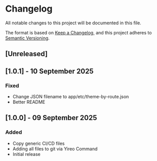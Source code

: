 # Changelog
All notable changes to this project will be documented in this file.

The format is based on [Keep a Changelog](https://keepachangelog.com/en/1.0.0/),
and this project adheres to [Semantic Versioning](https://semver.org/spec/v2.0.0.html).

## [Unreleased]

## [1.0.1] - 10 September 2025
### Fixed
- Change JSON filename to app/etc/theme-by-route.json
- Better README

## [1.0.0] - 09 September 2025
### Added
- Copy generic CI/CD files
- Adding all files to git via Yireo Command
- Initial release
